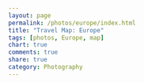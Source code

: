 ```yaml
---
layout: page
permalink: /photos/europe/index.html
title: "Travel Map: Europe"
tags: [photos, Europe, map]
chart: true
comments: true
share: true
category: Photography
---
```





<div id="listdiv" style="width:200px; overflow:auto; height:600px; float:right;"></div>
<div id="mapdiv" style="height: 600px;"></div>            





<script type="text/javascript">
    var map;

    // svg path for Flag icon
    var icon = "M9.5,3v10c8,0,8,4,16,4V7C17.5,7,17.5,3,9.5,3z M6.5,29h2V3h-2V29z";

    AmCharts.ready(function() {
        map = new AmCharts.AmMap();
        map.pathToImages = "http://www.ammap.com/lib/3/images/";
        //map.panEventsEnabled = true; // this line enables pinch-zooming and dragging on touch devices
        map.imagesSettings = {
            color:"#000000",
        };
        map.allowClickOnSelectedObject = true
        map.backgroundZoomsToTop = true
        map.areasSettings = {
                    autoZoom: true,
                    color: "#0088cc",
                    selectedColor: "#ffcc00",
                    rollOverColor: "#CC0000",
                };


        map.zoomControl.buttonFillColor = "#0088cc";
        map.zoomControl.buttonRollOverColor= "#ffcc00";

        var dataProvider = {
            mapVar: AmCharts.maps.worldLow,
            zoomLevel: 5,
            zoomLongitude: 11.699611, 
            zoomLatitude: 46.652606,
            images: [
                        {
                            svgPath:icon,
                            latitude: 32.0833,
                            longitude: 34.8,
                            width: 24,
                            height: 24,
                            title: "Tel Aviv, Jerusalem, & others",
                            url: "https://www.flickr.com/photos/jtvanlew/sets/72157628748155661/"
                        },
                        {
                            svgPath:icon,
                            latitude: 41.0136,
                            longitude: 28.955,
                            width: 24,
                            height: 24,
                            title: "Istanbul",
                            url: "https://www.flickr.com/photos/jtvanlew/sets/72157624268458721/"
                        },
                        {
                            svgPath:icon,
                            latitude: 47.4719,
                            longitude: 19.0503,
                            width: 24,
                            height: 24,
                            title: "Budapest & nearby",
                            url: "https://www.flickr.com/photos/jtvanlew/sets/72157624393259156/"
                        },
                        {
                            svgPath:icon,
                            latitude: 48.2092,
                            longitude: 16.3728,
                            width: 24,
                            height: 24,
                            title: "Vienna",
                            url: "https://www.flickr.com/photos/jtvanlew/sets/72157624393286162/"
                        },
                        {
                            svgPath:icon,
                            latitude: 50.0833,
                            longitude: 14.4167,
                            width: 24,
                            height: 24,
                            title: "Prague",
                            url: "https://www.flickr.com/photos/jtvanlew/sets/72157624393278580/"
                        },
                        {
                            svgPath:icon,
                            latitude: 52.5167,
                            longitude: 13.3833,
                            width: 24,
                            height: 24,
                            title: "Berlin",
                            url: "https://www.flickr.com/photos/jtvanlew/sets/72157624268412885/"
                        },
                        {
                            svgPath:icon,
                            latitude: 51.2333,
                            longitude: 6.7833,
                            width: 24,
                            height: 24,
                            title: "Hamburg, Düsseldorf, and Koln",
                            url: "https://www.flickr.com/photos/jtvanlew/sets/72157624393248364/"
                        },
                        {
                            svgPath:icon,
                            latitude: 46.9500,
                            longitude: 7.4500,
                            width: 24,
                            height: 24,
                            title: "Bern (and nearby)",
                            url: "https://www.flickr.com/photos/jtvanlew/sets/72157636528671866/"
                        },
                        {
                            svgPath:icon,
                            latitude: 51.2167,
                            longitude: 3.2333,
                            width: 24,
                            height: 24,
                            title: "Bruges",
                            url: "https://www.flickr.com/photos/jtvanlew/sets/72157624393222014/"
                        },
                        {
                            svgPath:icon,
                            latitude: 53.20,
                            longitude: 5.8,
                            width: 24,
                            height: 24,
                            title: "Friesland",
                            url: "https://www.flickr.com/photos/jtvanlew/sets/72157624268434665/"
                        },
                        {
                            svgPath:icon,
                            latitude: 52.3731,
                            longitude: 4.8922,
                            width: 24,
                            height: 24,
                            title: "Amsterdam & nearby",
                            url: "https://www.flickr.com/photos/jtvanlew/sets/72157624393252748/"
                        },
                        {
                            svgPath:icon,
                            latitude: 41.3833,
                            longitude: 2.1833,
                            width: 24,
                            height: 24,
                            title: "Barcelona",
                            url: "https://www.flickr.com/photos/jtvanlew/sets/72157642932794635/"
                        },
                        {
                            svgPath:icon,
                            latitude: 51.5072,
                            longitude: 0.1275,
                            width: 24,
                            height: 24,
                            title: "Nottingham, Hebden Bridge, & London",
                            url: "https://www.flickr.com/photos/jtvanlew/sets/72157624268421549/"
                        },],
            areas:[
                {id:"IL", 
                    
                    zoomLevel: 10,
                    
                },
                {id:"TR",
                    zoomLevel: 10,
                },
                {id:"HU", 
                    zoomLevel: 10,
                },
                {id:"AT", 
                    zoomLevel: 10,
                },
                {id:"CZ", 
                    zoomLevel: 10,
                },
                {id:"DE", 
                    zoomLevel: 10,
                },
                {id:"CH", 
                    zoomLevel: 10,
                },
                {id:"BE", 
                    zoomLevel: 10,
                },
                {id:"NL", 
                    zoomLevel: 10,
                },
                {id:"ES", 
                    zoomLevel: 10,
                },
                {id:"GB",
                },      
                ],

        };
        map.dataProvider = dataProvider;

        map.objectList = new AmCharts.ObjectList("listdiv");
        map.showImagesInList = false;

        map.write("mapdiv");

});
</script>